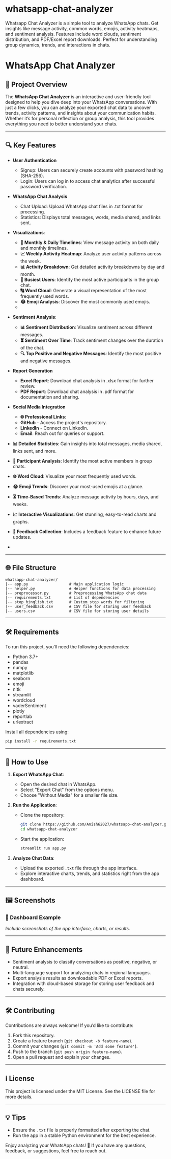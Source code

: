 # whatsapp-chat-analyzer
Whatsapp Chat Analyzer is a simple tool to analyze WhatsApp chats. Get insights like message activity, common words, emojis, activity heatmaps, and sentiment analysis. Features include word clouds, sentiment distribution, and PDF/Excel report downloads. Perfect for understanding group dynamics, trends, and interactions in chats.


# WhatsApp Chat Analyzer

## 🔎 Project Overview
The **WhatsApp Chat Analyzer** is an interactive and user-friendly tool designed to help you dive deep into your WhatsApp conversations. With just a few clicks, you can analyze your exported chat data to uncover trends, activity patterns, and insights about your communication habits. Whether it’s for personal reflection or group analysis, this tool provides everything you need to better understand your chats.

---

## 🔍 Key Features
- **User Authentication**
    - Signup: Users can securely create accounts with password hashing (SHA-256).
    - Login: Users can log in to access chat analytics after successful password verification.
- **WhatsApp Chat Analysis**
    - Chat Upload: Upload WhatsApp chat files in .txt format for processing.
    - Statistics: Displays total messages, words, media shared, and links sent.

- **Visualizations**:
    - **📅 Monthly & Daily Timelines**: View message activity on both daily and monthly timelines.
    - **📈 Weekly Activity Heatmap**: Analyze user activity patterns across the week.
    - **📊 Activity Breakdown**: Get detailed activity breakdowns by day and month.
    - **👥 Busiest Users**: Identify the most active participants in the group chat.
    - **🔠 Word Cloud**: Generate a visual representation of the most frequently used words.
    - **😂 Emoji Analysis**: Discover the most commonly used emojis.
    - 
- **Sentiment Analysis**:

    - **📊 Sentiment Distribution**: Visualize sentiment across different messages.
    - **⏳ Sentiment Over Time**: Track sentiment changes over the duration of the chat.
    - **🔍 Top Positive and Negative Messages**: Identify the most positive and negative messages.
- **Report Generation**
    - **Excel Report**: Download chat analysis in .xlsx format for further review.
    - **PDF Report**: Download chat analysis in .pdf format for documentation and sharing.
- **Social Media Integration**
    - **🌐 Professional Links**:
    - **GitHub** - Access the project's repository.
    - **LinkedIn** - Connect on LinkedIn.
    - **Email**: Reach out for queries or support.
- **📊 Detailed Statistics**: Gain insights into total messages, media shared, links sent, and more.
- **🧩 Participant Analysis**: Identify the most active members in group chats.
- **🌐 Word Cloud**: Visualize your most frequently used words.
- **😂 Emoji Trends**: Discover your most-used emojis at a glance.
- **⏳ Time-Based Trends**: Analyze message activity by hours, days, and weeks.
- **📈 Interactive Visualizations**: Get stunning, easy-to-read charts and graphs.
- **📢 Feedback Collection**: Includes a feedback feature to enhance future updates.
- 

---

## 🌐 File Structure
```
whatsapp-chat-analyzer/
|-- app.py                  # Main application logic
|-- helper.py               # Helper functions for data processing
|-- preprocessor.py         # Preprocessing WhatsApp chat data
|-- requirements.txt        # List of dependencies
|-- stop_hinglish.txt       # Custom stop words for filtering
|-- user_feedback.csv       # CSV file for storing user feedback
|-- users.csv               # CSV file for storing user details
```

---

## 🛠️ Requirements
To run this project, you’ll need the following dependencies:

- Python 3.7+
- pandas
- numpy
- matplotlib
- seaborn
- emoji
- nltk
- streamlit
- wordcloud
- vaderSentiment
- plotly
- reportlab
- urlextract




Install all dependencies using:
```bash
pip install -r requirements.txt
```

---

## 🔄 How to Use
1. **Export WhatsApp Chat**:
   - Open the desired chat in WhatsApp.
   - Select "Export Chat" from the options menu.
   - Choose "Without Media" for a smaller file size.

2. **Run the Application**:
   - Clone the repository:
     ```bash
     git clone https://github.com/Anish62027/whatsapp-chat-analyzer.git
     cd whatsapp-chat-analyzer
     ```
   - Start the application:
     ```bash
     streamlit run app.py
     ```

3. **Analyze Chat Data**:
   - Upload the exported `.txt` file through the app interface.
   - Explore interactive charts, trends, and statistics right from the app dashboard.

---

## 🖼 Screenshots
### 🎨 Dashboard Example
*Include screenshots of the app interface, charts, or results.*

---

## 🚀 Future Enhancements
- Sentiment analysis to classify conversations as positive, negative, or neutral.
- Multi-language support for analyzing chats in regional languages.
- Export analysis results as downloadable PDF or Excel reports.
- Integration with cloud-based storage for storing user feedback and chats securely.

---

## 🛠️ Contributing
Contributions are always welcome! If you’d like to contribute:

1. Fork this repository.
2. Create a feature branch (`git checkout -b feature-name`).
3. Commit your changes (`git commit -m 'Add some feature'`).
4. Push to the branch (`git push origin feature-name`).
5. Open a pull request and explain your changes.

---

## ℹ️ License
This project is licensed under the MIT License. See the LICENSE file for more details.

---

## 💡 Tips
- Ensure the `.txt` file is properly formatted after exporting the chat.
- Run the app in a stable Python environment for the best experience.

Enjoy analyzing your WhatsApp chats! 🌟 If you have any questions, feedback, or suggestions, feel free to reach out.

